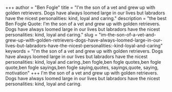 +++
author = "Ben Fogle"
title = "I'm the son of a vet and grew up with golden retrievers. Dogs have always loomed large in our lives but labradors have the nicest personalities: kind, loyal and caring."
description = "the best Ben Fogle Quote: I'm the son of a vet and grew up with golden retrievers. Dogs have always loomed large in our lives but labradors have the nicest personalities: kind, loyal and caring."
slug = "im-the-son-of-a-vet-and-grew-up-with-golden-retrievers-dogs-have-always-loomed-large-in-our-lives-but-labradors-have-the-nicest-personalities:-kind-loyal-and-caring"
keywords = "I'm the son of a vet and grew up with golden retrievers. Dogs have always loomed large in our lives but labradors have the nicest personalities: kind, loyal and caring.,ben fogle,ben fogle quotes,ben fogle quote,ben fogle sayings,ben fogle saying,quotes, sayings,quote, saying, motivation"
+++
I'm the son of a vet and grew up with golden retrievers. Dogs have always loomed large in our lives but labradors have the nicest personalities: kind, loyal and caring.
